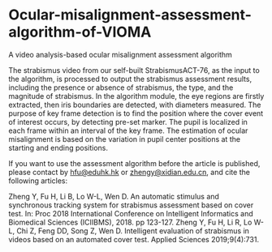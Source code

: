 # Ocular-misalignment-assessment-algorithm-of-VIOMA
A video analysis-based ocular misalignment assessment algorithm 

The strabismus video from our self-built StrabismusACT-76, as the input to the algorithm, is processed to output the strabismus assessment results, including the presence or absence of strabismus, the type, and the magnitude of strabismus. In the algorithm module, the eye regions are firstly extracted, then iris boundaries are detected, with diameters measured. The purpose of key frame detection is to find the position where the cover event of interest occurs, by detecting pre-set marker. The pupil is localized in each frame within an interval of the key frame. The estimation of ocular misalignment is based on the variation in pupil center positions at the starting and ending positions.

If you want to use the assessment algorithm before the article is published, please contact by hfu@eduhk.hk or zhengy@xidian.edu.cn, and cite the following articles:

Zheng Y, Fu H, Li B, Lo W-L, Wen D. An automatic stimulus and synchronous tracking system for strabismus assessment based on cover test. In: Proc 2018 International Conference on Intelligent Informatics and Biomedical Sciences (ICIIBMS), 2018. pp 123-127. 
Zheng Y, Fu H, Li R, Lo W-L, Chi Z, Feng DD, Song Z, Wen D. Intelligent evaluation of strabismus in videos based on an automated cover test. Applied Sciences 2019;9(4):731.
